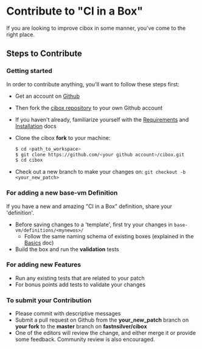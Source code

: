 # Contribute to "CI in a Box"

If you are looking to improve cibox in some manner, you've come to the right place.


## Steps to Contribute

### Getting started

In order to contribute anything, you'll want to follow these steps first:

* Get an account on [Github](https://github.com)
* Then fork the [cibox repository](https://github.com/fastnsilver/cibox) to your own Github account
* If you haven't already, familiarize yourself with the [Requirements](docs/REQUIREMENTS.md) and [Installation](docs/INSTALLATION.md) docs
* Clone the cibox **fork** to your machine:

    ~~~ sh
    $ cd <path_to_workspace>
    $ git clone https://github.com/<your github account>/cibox.git
    $ cd cibox
    ~~~

* Check out a new branch to make your changes on: `git checkout -b <your_new_patch>`


### For adding a new base-vm Definition

If you have a new and amazing "CI in a Box" definition, share your 'definition'. 

* Before saving changes to a 'template', first try your changes in `base-vm/definitions/<mynewos>/`
     * Follow the same naming schema of existing boxes (explained in the [Basics](docs/basics.md) doc)
* Build the box and run the **validation** tests
   

### For adding new Features

* Run any existing tests that are related to your patch
* For bonus points add tests to validate your changes


### To submit your Contribution

* Please commit with descriptive messages
* Submit a pull request on Github from the __your_new_patch__ branch on __your fork__ to the __master__ branch on __fastnsilver/cibox__
* One of the editors will review the change, and either merge it or provide some feedback. Community review is also encouraged.

